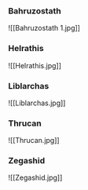### Bahruzostath
![[Bahruzostath 1.jpg]]
### Helrathis
![[Helrathis.jpg]]
### Liblarchas
![[Liblarchas.jpg]]
### Thrucan
![[Thrucan.jpg]]
### Zegashid
![[Zegashid.jpg]]
